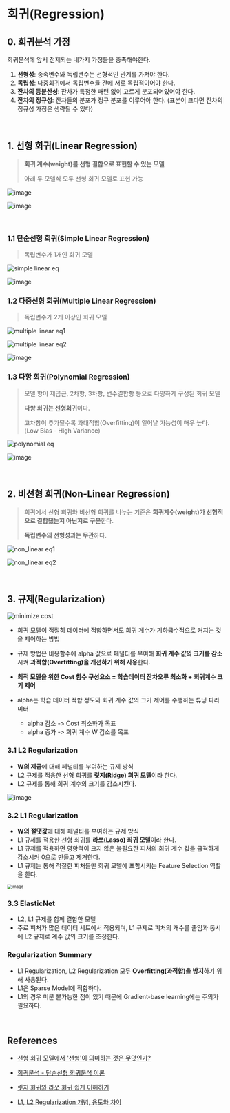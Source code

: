 # 회귀(Regression)

## 0. 회귀분석 가정

회귀분석에 앞서 전제되는 네가지 가정들을 충족해야한다.

1. **선형성**: 종속변수와 독립변수는 선형적인 관계를 가져야 한다.
2. **독립성**: 다중회귀에서 독립변수들 간에 서로 독립적이어야 한다.
3. **잔차의 등분산성**: 잔차가 특정한 패턴 없이 고르게 분포되어있어야 한다.
4. **잔차의 정규성**: 잔차들의 분포가 정규 분포를 이루어야 한다. (표본이 크다면 잔차의 정규성 가정은 생략될 수 있다)

<br/>

## 1. 선형 회귀(Linear Regression)

> **회귀 계수(weight)를 선형 결합으로 표현할 수 있는 모델**
>
> 아래 두 모델식 모두 선형 회귀 모델로 표현 가능

![image](https://user-images.githubusercontent.com/64063767/152646139-84490b54-e7a4-4aeb-9c5a-f4576ab82c55.png)

![image](https://user-images.githubusercontent.com/64063767/152646015-578016b7-760e-4eed-a711-164eea76e528.png)

<br/>

### 1.1 단순선형 회귀(Simple Linear Regression)

> 독립변수가 1개인 회귀 모델

![simple linear eq](https://user-images.githubusercontent.com/64063767/152642504-2f78d802-eae8-4e81-9add-b8f6e102dacd.png)

![image](https://user-images.githubusercontent.com/64063767/152644436-d7b5b607-c32b-4100-832e-b282fb7aaafd.png)

### 1.2 다중선형 회귀(Multiple Linear Regression)

> 독립변수가 2개 이상인 회귀 모델

![multiple linear eq1](https://user-images.githubusercontent.com/64063767/152643045-47cd029b-8854-4f92-af8f-5bdd22655223.png)

![multiple linear eq2](https://user-images.githubusercontent.com/64063767/152643046-fdf5410d-6603-40eb-8032-8d0c7aaceb68.png)

![image](https://user-images.githubusercontent.com/64063767/152644491-166d1a9f-e32c-4ab7-b0d5-feb569dfc860.png)

### 1.3 다항 회귀(Polynomial Regression)

> 모델 항이 제곱근, 2차항, 3차항, 변수결합항 등으로 다양하게 구성된 회귀 모델
>
> **다항 회귀는 선형회귀**이다.
>
> 고차항이 추가될수록 과대적합(Overfitting)이 일어날 가능성이 매우 높다. (Low Bias - High Variance)

![polynomial eq](https://user-images.githubusercontent.com/64063767/152643051-b1b60569-ae63-48d3-bde7-0c367e78dba4.png)

![image](https://user-images.githubusercontent.com/64063767/152645619-1aa42756-447f-4edb-bcec-b5cca03fa10e.png)

<br/>

## 2. 비선형 회귀(Non-Linear Regression)

> 회귀에서 선형 회귀와 비선형 회귀를 나누는 기준은 **회귀계수(weight)가 선형적으로 결합됐는지 아닌지로 구분**한다.
>
> **독립변수의 선형성과는 무관**하다.

![non_linear eq1](https://user-images.githubusercontent.com/64063767/152643048-b21cdfa8-f1cb-4bd1-badf-b1f16e0925c5.png)

![non_linear eq2](https://user-images.githubusercontent.com/64063767/152646325-e924795a-ddb0-4b89-b39e-a4791a340022.png)

<br/>

## 3. 규제(Regularization)

![minimize cost](https://user-images.githubusercontent.com/64063767/152643822-48af44e7-1b00-45b1-9d83-b07e42a1682a.png)

- 회귀 모델이 적절히 데이터에 적합하면서도 회귀 계수가 기하급수적으로 커지는 것을 제어하는 방법
- 규제 방법은 비용함수에 alpha 값으로 페널티를 부여해 **회귀 계수 값의 크기를 감소**시켜 **과적합(Overfitting)을 개선하기 위해 사용**한다.

- **최적 모델을 위한 Cost 함수 구성요소 = 학습데이터 잔차오류 최소화 + 회귀계수 크기 제어**
- alpha는 학습 데이터 적합 정도와 회귀 계수 값의 크기 제어를 수행하는 튜닝 파라미터
  - alpha 감소 -> Cost 최소화가 목표
  - alpha 증가 -> 회귀 계수 W 감소를 목표

### 3.1 L2 Regularization

- **W의 제곱**에 대해 페널티를 부여하는 규제 방식
- L2 규제를 적용한 선형 회귀를 **릿지(Ridge) 회귀 모델**이라 한다.
- L2 규제를 통해 회귀 계수의 크기를 감소시킨다.

![image](https://user-images.githubusercontent.com/64063767/152646891-d8f1258b-72be-4ed0-9047-061d4aee0827.png)

### 3.2 L1 Regularization

- **W의 절댓값**에 대해 페널티를 부여하는 규제 방식
- L1 규제를 적용한 선형 회귀를 **라쏘(Lasso) 회귀 모델**이라 한다.
- L1 규제를 적용하면 영향력이 크지 않은 불필요한 피처의 회귀 계수 값을 급격하게 감소시켜 0으로 만들고 제거한다.
- L1 규제는 통해 적절한 피처들만 회귀 모델에 포함시키는 Feature Selection 역할을 한다.

<img src="https://user-images.githubusercontent.com/64063767/152647482-baa300e0-e440-42ea-8b6f-7a7e93d06b0f.png" alt="image" style="zoom:67%;" />

### 3.3 ElasticNet

- L2, L1 규제를 함께 결합한 모델
- 주로 피처가 많은 데이터 세트에서 적용되며, L1 규제로 피처의 개수를 줄임과 동시에 L2 규제로 계수 값의 크기를 조정한다.

### Regularization Summary

- L1 Regularization, L2 Regularization 모두 **Overfitting(과적합)을 방지**하기 위해 사용된다.
- L1은 Sparse Model에 적합하다.
- L1의 경우 미분 불가능한 점이 있기 때문에 Gradient-base learning에는 주의가 필요하다.

<br/>

## References

- [선형 회귀 모델에서 '선형'이 의미하는 것은 무엇인가?](https://brunch.co.kr/@gimmesilver/18)

- [회귀분석 - 단순선형 회귀분석 이론](https://blog.naver.com/PostView.nhn?blogId=winddori2002&logNo=221676654945)

- [릿지 회귀와 라쏘 회귀 쉽게 이해하기](https://rk1993.tistory.com/entry/Ridge-regression%EC%99%80-Lasso-regression-%EC%89%BD%EA%B2%8C-%EC%9D%B4%ED%95%B4%ED%95%98%EA%B8%B0)
- [L1, L2 Regularization 개념, 용도와 차이](https://light-tree.tistory.com/125)
